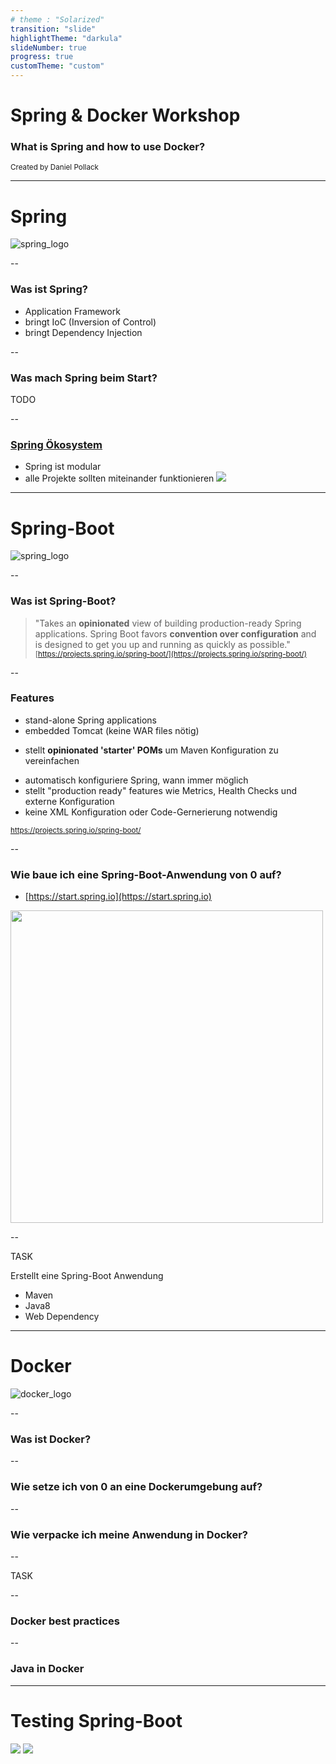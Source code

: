 ```yaml
---
# theme : "Solarized"
transition: "slide"
highlightTheme: "darkula"
slideNumber: true
progress: true
customTheme: "custom"
---
```


# Spring & Docker Workshop

### What is Spring and how to use Docker?

<small>Created by Daniel Pollack</small>

---

# Spring 
<img class="logo" src="resources/images/spring_logo.png" alt="spring_logo"/>

--

### Was ist Spring?

- Application Framework
- bringt IoC (Inversion of Control)
- bringt Dependency Injection

--

### Was mach Spring beim Start?
<p class="todo">TODO</p>
--

### [Spring Ökosystem](https://spring.io/projects)
- Spring ist modular
- alle Projekte sollten miteinander funktionieren
[<img src="resources\images\spring_ecosystem.png"/>](https://spring.io/projects)

---

# Spring-Boot

<img class="logo" src="resources/images/spring-boot_logo.png" alt="spring_logo"/>

--

### Was ist Spring-Boot?
>"Takes an <strong>opinionated</strong> view of building production-ready Spring applications. Spring Boot favors <strong>convention over configuration</strong> and is designed to get you up and running as quickly as possible."
<small>[https://projects.spring.io/spring-boot/](https://projects.spring.io/spring-boot/)</small>

--
<!-- .slide: style="text-align: left;" -->

### Features
- stand-alone Spring applications<!-- .element: class="fragment fade-up" -->
- embedded Tomcat (keine WAR files nötig)<!-- .element: class="fragment fade-up" -->
- <p>stellt <strong>opinionated 'starter' POMs</strong> um Maven Konfiguration zu vereinfachen</p><!-- .element: class="fragment fade-up" -->
- automatisch konfiguriere Spring, wann immer möglich<!-- .element: class="fragment fade-up" -->
- stellt "production ready" features wie Metrics, Health Checks und externe Konfiguration<!-- .element: class="fragment fade-up" -->
- keine XML Konfiguration oder Code-Gernerierung notwendig<!-- .element: class="fragment fade-up" -->

<small>https://projects.spring.io/spring-boot/</small>

--

<!-- .slide: style="text-align: left;" -->

### Wie baue ich eine Spring-Boot-Anwendung von <b>0</b> auf?
- [https://start.spring.io](https://start.spring.io)
  
[<img src="resources/images/start-spring-io.png" style="height:500px">](https://start.spring.io)

--

<p id="task">TASK</p>
Erstellt eine Spring-Boot Anwendung

- Maven
- Java8
- Web Dependency

---

# Docker

<img class="logo" src="resources/images/docker_logo.png" alt="docker_logo"/>

--

### Was ist Docker?

--

### Wie setze ich von 0 an eine Dockerumgebung auf?

--

### Wie verpacke ich meine Anwendung in Docker?

--

<p id="task">TASK</p>


--

### Docker best practices

--

### Java in Docker

---

# Testing Spring-Boot

<img class="logo" src="resources/images/junit_logo.png"/>
<img class="logo" src="resources/images/mockito_logo.png"/>